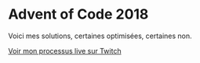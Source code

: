 # Advent of Code 2018

Voici mes solutions, certaines optimisées, certaines non.

[Voir mon processus live sur Twitch](https://twitch.tv/sophiedeziel)
